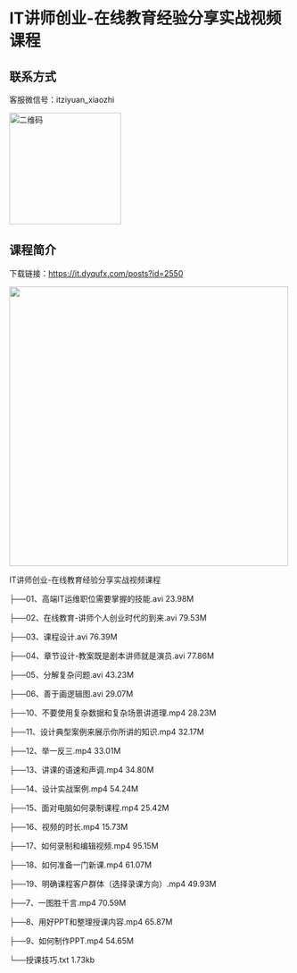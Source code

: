 # IT讲师创业-在线教育经验分享实战视频课程

## 联系方式

客服微信号：itziyuan_xiaozhi

<img src="https://ziyuanyun.oss-cn-guangzhou.aliyuncs.com/common/20240614073449/666b82192834a.jpg" width="200" height="200" alt="二维码">

## 课程简介

下载链接：https://it.dyqufx.com/posts?id=2550

<img src="https://ziyuanyun.oss-cn-guangzhou.aliyuncs.com/yun/20240515184100/6644913c602bd.jpg" width="500" alt="">

  IT讲师创业-在线教育经验分享实战视频课程



 ├──01、高端IT运维职位需要掌握的技能.avi 23.98M

 ├──02、在线教育-讲师个人创业时代的到来.avi 79.53M

 ├──03、课程设计.avi 76.39M

 ├──04、章节设计-教案既是剧本讲师就是演员.avi 77.86M

 ├──05、分解复杂问题.avi 43.23M

 ├──06、善于画逻辑图.avi 29.07M

 ├──10、不要使用复杂数据和复杂场景讲道理.mp4 28.23M

 ├──11、设计典型案例来展示你所讲的知识.mp4 32.17M

 ├──12、举一反三.mp4 33.01M

 ├──13、讲课的语速和声调.mp4 34.80M

 ├──14、设计实战案例.mp4 54.24M

 ├──15、面对电脑如何录制课程.mp4 25.42M

 ├──16、视频的时长.mp4 15.73M

 ├──17、如何录制和编辑视频.mp4 95.15M

 ├──18、如何准备一门新课.mp4 61.07M

 ├──19、明确课程客户群体（选择录课方向）.mp4 49.93M

 ├──7、一图胜千言.mp4 70.59M

 ├──8、用好PPT和整理授课内容.mp4 65.87M

 ├──9、如何制作PPT.mp4 54.65M

 └──授课技巧.txt 1.73kb

  